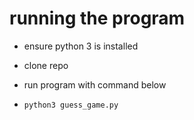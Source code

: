 # running the program

- ensure python 3 is installed
- clone repo
- run program with command below

- ```
  python3 guess_game.py
  ```
